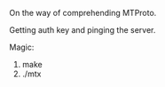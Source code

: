 On the way of comprehending MTProto.

Getting auth key and pinging the server.

Magic:

1. make
2. ./mtx
